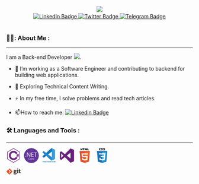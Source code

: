 
<div id="header" align="center">
  <img src="https://media2.giphy.com/media/qgQUggAC3Pfv687qPC/giphy.gif?cid=ecf05e476ynwonj2nns1bo7u1fa6vjdzs5y3y808ymx4prg0&rid=giphy.gif&ct=g" width="350"/>
</div>

<div id="badges" align="center">
  <a href="https://www.linkedin.com/in/otabek-zadaev-22b41a234/">
    <img src="https://img.shields.io/badge/LinkedIn-blue?style=for-the-badge&logo=linkedin&logoColor=white" alt="LinkedIn Badge"/>
  </a>  
  <a href="https://twitter.com/zadaevotabek">
    <img src="https://img.shields.io/badge/Twitter-blue?style=for-the-badge&logo=twitter&logoColor=white" alt="Twitter Badge"/>
  </a>  
  <a href="https://t.me/cyberozi">
    <img src="https://img.shields.io/badge/Telegram-blue?style=for-the-badge&logo=telegram&logoColor=white" alt = "Telegram Badge"/>
  <a>
    
  </a>
</div>

<div align = "center">
 <img src="https://komarev.com/ghpvc/?username=zadaev&style=flat-square&color=blue" alt=""/>
  </div>
  
  ### 👨‍💻: About Me : 
  ---
 
  I am a Back-end Developer <img src="https://media.giphy.com/media/WUlplcMpOCEmTGBtBW/giphy.gif" width="40">.
   
  
  - :telescope: I’m working as a Software Engineer and contributing to  backend for building web applications.

  - :seedling: Exploring Technical Content Writing.

  - :zap: In my free time, I solve problems and read tech articles.

  - :mailbox:How to reach me: [![Linkedin Badge](https://img.shields.io/badge/-zadaev-blue?style=flat&logo=Linkedin&logoColor=white)](https://www.linkedin.com/in/otabek-zadaev-22b41a234/)
  

### :hammer_and_wrench: Languages and Tools :
---
<div>
 
   <img src="https://raw.githubusercontent.com/devicons/devicon/2ae2a900d2f041da66e950e4d48052658d850630/icons/csharp/csharp-line.svg" title="CSharp" alt="CSharp" width="40" height="40"/>&nbsp;
  <img src="https://raw.githubusercontent.com/devicons/devicon/2ae2a900d2f041da66e950e4d48052658d850630/icons/dotnetcore/dotnetcore-original.svg" title=".Netcore" alt=".Netcore" width="40" height="40"/>&nbsp;
   <img src="https://raw.githubusercontent.com/devicons/devicon/2ae2a900d2f041da66e950e4d48052658d850630/icons/vscode/vscode-original-wordmark.svg" title=".Net" alt="vscode" width="40" height="40"/>&nbsp;
  <img src="https://raw.githubusercontent.com/devicons/devicon/2ae2a900d2f041da66e950e4d48052658d850630/icons/visualstudio/visualstudio-plain.svg" title="VisualStudio" alt="VisualStudio" width="40" height="40"/>&nbsp;
   <img src="https://github.com/devicons/devicon/blob/master/icons/html5/html5-original-wordmark.svg"  title="HTML" alt="HTML" width="40" height="40"/>&nbsp; 
  <img src="https://github.com/devicons/devicon/blob/master/icons/css3/css3-original-wordmark.svg"  title="CSS" alt="CSS" width="40" height="40"/>&nbsp;  
 <img src="https://github.com/devicons/devicon/blob/master/icons/git/git-original-wordmark.svg" title="Git" alt="Git" width="40" height="40"/>&nbsp;
</div>



<!--
**zadaev/zadaev** is a ✨ _special_ ✨ repository because its `README.md` (this file) appears on your GitHub profile.

Here are some ideas to get you started:

- 🔭 I’m currently working on ...
- 🌱 I’m currently learning ...
- 👯 I’m looking to collaborate on ...
- 🤔 I’m looking for help with ...
- 💬 Ask me about ...
- 📫 How to reach me: ...
- 😄 Pronouns: ...
- ⚡ Fun fact: ...
-->
